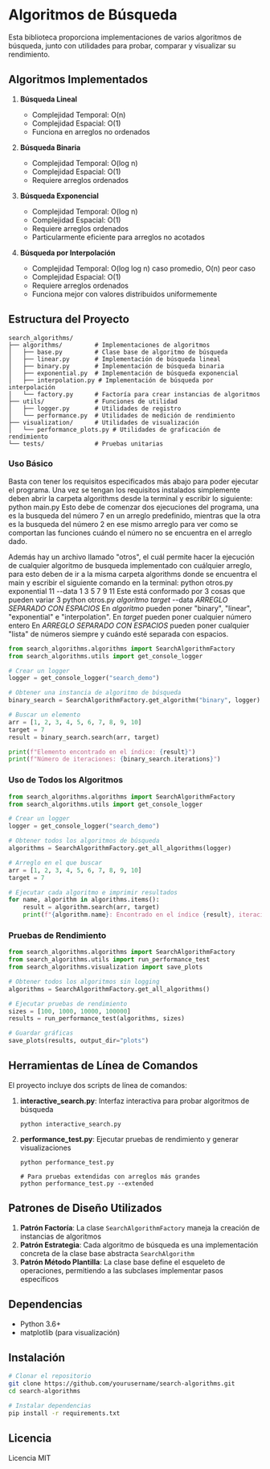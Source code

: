 # Algoritmos de Búsqueda

Esta biblioteca proporciona implementaciones de varios algoritmos de búsqueda, junto con utilidades para probar, comparar y visualizar su rendimiento.

## Algoritmos Implementados

1. **Búsqueda Lineal**

   - Complejidad Temporal: O(n)
   - Complejidad Espacial: O(1)
   - Funciona en arreglos no ordenados

2. **Búsqueda Binaria**

   - Complejidad Temporal: O(log n)
   - Complejidad Espacial: O(1)
   - Requiere arreglos ordenados

3. **Búsqueda Exponencial**

   - Complejidad Temporal: O(log n)
   - Complejidad Espacial: O(1)
   - Requiere arreglos ordenados
   - Particularmente eficiente para arreglos no acotados

4. **Búsqueda por Interpolación**
   - Complejidad Temporal: O(log log n) caso promedio, O(n) peor caso
   - Complejidad Espacial: O(1)
   - Requiere arreglos ordenados
   - Funciona mejor con valores distribuidos uniformemente

## Estructura del Proyecto

```
search_algorithms/
├── algorithms/         # Implementaciones de algoritmos
│   ├── base.py         # Clase base de algoritmo de búsqueda
│   ├── linear.py       # Implementación de búsqueda lineal
│   ├── binary.py       # Implementación de búsqueda binaria
│   ├── exponential.py  # Implementación de búsqueda exponencial
│   ├── interpolation.py # Implementación de búsqueda por interpolación
│   └── factory.py      # Factoría para crear instancias de algoritmos
├── utils/              # Funciones de utilidad
│   ├── logger.py       # Utilidades de registro
│   └── performance.py  # Utilidades de medición de rendimiento
├── visualization/      # Utilidades de visualización
│   └── performance_plots.py # Utilidades de graficación de rendimiento
└── tests/              # Pruebas unitarias
```

### Uso Básico

Basta con tener los requisitos especificados más abajo para poder ejecutar el programa. Una vez se tengan los requisitos instalados simplemente deben abrir la carpeta algorithms desde la terminal y escribir lo siguiente:
      python main.py
Esto debe de comenzar dos ejecuciones del programa, una es la busqueda del número 7 en un arreglo predefinido, mientras que la otra es la busqueda del número 2 en ese mismo arreglo para ver como se comportan las funciones cuándo el número no se encuentra en el arreglo dado.

Además hay un archivo llamado "otros", el cuál permite hacer la ejecución de cualquier algoritmo de busqueda implementado con cuálquier arreglo, para esto deben de ir a la misma carpeta algorithms donde se encuentra el main y escribir el siguiente comando en la terminal:
      python otros.py exponential 11 --data 1 3 5 7 9 11
Este está conformado por 3 cosas que pueden variar 3
     python otros.py _algoritmo_ _target_ --data _ARREGLO SEPARADO CON ESPACIOS_
En _algoritmo_ pueden poner "binary", "linear", "exponential" e "interpolation".
En _target_ pueden poner cualquier número entero
En _ARREGLO SEPARADO CON ESPACIOS_ pueden poner cualquier "lista" de números siempre y cuándo esté separada con espacios.



```python
from search_algorithms.algorithms import SearchAlgorithmFactory
from search_algorithms.utils import get_console_logger

# Crear un logger
logger = get_console_logger("search_demo")

# Obtener una instancia de algoritmo de búsqueda
binary_search = SearchAlgorithmFactory.get_algorithm("binary", logger)

# Buscar un elemento
arr = [1, 2, 3, 4, 5, 6, 7, 8, 9, 10]
target = 7
result = binary_search.search(arr, target)

print(f"Elemento encontrado en el índice: {result}")
print(f"Número de iteraciones: {binary_search.iterations}")
```

### Uso de Todos los Algoritmos

```python
from search_algorithms.algorithms import SearchAlgorithmFactory
from search_algorithms.utils import get_console_logger

# Crear un logger
logger = get_console_logger("search_demo")

# Obtener todos los algoritmos de búsqueda
algorithms = SearchAlgorithmFactory.get_all_algorithms(logger)

# Arreglo en el que buscar
arr = [1, 2, 3, 4, 5, 6, 7, 8, 9, 10]
target = 7

# Ejecutar cada algoritmo e imprimir resultados
for name, algorithm in algorithms.items():
    result = algorithm.search(arr, target)
    print(f"{algorithm.name}: Encontrado en el índice {result}, iteraciones: {algorithm.iterations}")
```

### Pruebas de Rendimiento

```python
from search_algorithms.algorithms import SearchAlgorithmFactory
from search_algorithms.utils import run_performance_test
from search_algorithms.visualization import save_plots

# Obtener todos los algoritmos sin logging
algorithms = SearchAlgorithmFactory.get_all_algorithms()

# Ejecutar pruebas de rendimiento
sizes = [100, 1000, 10000, 100000]
results = run_performance_test(algorithms, sizes)

# Guardar gráficas
save_plots(results, output_dir="plots")
```

## Herramientas de Línea de Comandos

El proyecto incluye dos scripts de línea de comandos:

1. **interactive_search.py**: Interfaz interactiva para probar algoritmos de búsqueda

   ```
   python interactive_search.py
   ```

2. **performance_test.py**: Ejecutar pruebas de rendimiento y generar visualizaciones

   ```
   python performance_test.py

   # Para pruebas extendidas con arreglos más grandes
   python performance_test.py --extended
   ```

## Patrones de Diseño Utilizados

1. **Patrón Factoría**: La clase `SearchAlgorithmFactory` maneja la creación de instancias de algoritmos
2. **Patrón Estrategia**: Cada algoritmo de búsqueda es una implementación concreta de la clase base abstracta `SearchAlgorithm`
3. **Patrón Método Plantilla**: La clase base define el esqueleto de operaciones, permitiendo a las subclases implementar pasos específicos

## Dependencias

- Python 3.6+
- matplotlib (para visualización)

## Instalación

```bash
# Clonar el repositorio
git clone https://github.com/yourusername/search-algorithms.git
cd search-algorithms

# Instalar dependencias
pip install -r requirements.txt
```

## Licencia

Licencia MIT

